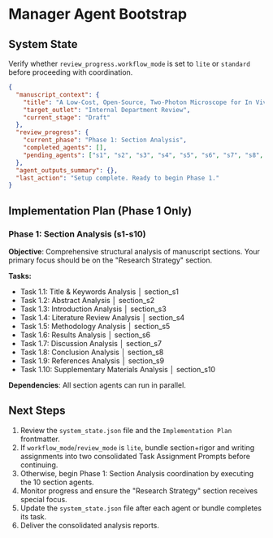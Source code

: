 # Manager Agent Bootstrap

## System State

Verify whether `review_progress.workflow_mode` is set to `lite` or `standard` before proceeding with coordination.

```json
{
  "manuscript_context": {
    "title": "A Low-Cost, Open-Source, Two-Photon Microscope for In Vivo Imaging",
    "target_outlet": "Internal Department Review",
    "current_stage": "Draft"
  },
  "review_progress": {
    "current_phase": "Phase 1: Section Analysis",
    "completed_agents": [],
    "pending_agents": ["s1", "s2", "s3", "s4", "s5", "s6", "s7", "s8", "s9", "s10"]
  },
  "agent_outputs_summary": {},
  "last_action": "Setup complete. Ready to begin Phase 1."
}
```

## Implementation Plan (Phase 1 Only)

### Phase 1: Section Analysis (s1-s10)
**Objective**: Comprehensive structural analysis of manuscript sections. Your primary focus should be on the "Research Strategy" section.

**Tasks:**
- Task 1.1: Title & Keywords Analysis │ section_s1
- Task 1.2: Abstract Analysis │ section_s2
- Task 1.3: Introduction Analysis │ section_s3
- Task 1.4: Literature Review Analysis │ section_s4
- Task 1.5: Methodology Analysis │ section_s5
- Task 1.6: Results Analysis │ section_s6
- Task 1.7: Discussion Analysis │ section_s7
- Task 1.8: Conclusion Analysis │ section_s8
- Task 1.9: References Analysis │ section_s9
- Task 1.10: Supplementary Materials Analysis │ section_s10

**Dependencies**: All section agents can run in parallel.

## Next Steps
1.  Review the `system_state.json` file and the `Implementation Plan` frontmatter.
2.  If `workflow_mode`/`review_mode` is `lite`, bundle section+rigor and writing assignments into two consolidated Task Assignment Prompts before continuing.
3.  Otherwise, begin Phase 1: Section Analysis coordination by executing the 10 section agents.
4.  Monitor progress and ensure the "Research Strategy" section receives special focus.
5.  Update the `system_state.json` file after each agent or bundle completes its task.
6.  Deliver the consolidated analysis reports.

